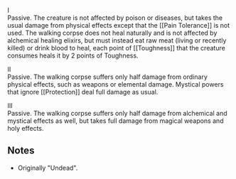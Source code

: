 I<br>Passive. The creature is not affected by poison or diseases, but takes the usual damage from physical effects except that the [[Pain Tolerance]] is not used. The walking corpse does not heal naturally and is not affected by alchemical healing elixirs, but must instead eat raw meat (living or recently killed) or drink blood to heal, each point of [[Toughness]] that the creature consumes heals it by 2 points of Toughness.

II<br>Passive. The walking corpse suffers only half damage from ordinary physical effects, such as weapons or elemental damage. Mystical powers that ignore [[Protection]] deal full damage as usual.

III<br>Passive. The walking corpse suffers only half damage from alchemical and mystical effects as well, but takes full damage from magical weapons and holy effects.
## Notes
* Originally "Undead".